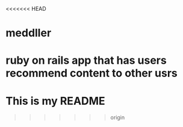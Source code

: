 <<<<<<< HEAD
# meddller
ruby on rails app that has users recommend content to other usrs
=======
# This is my README
>>>>>>> origin
